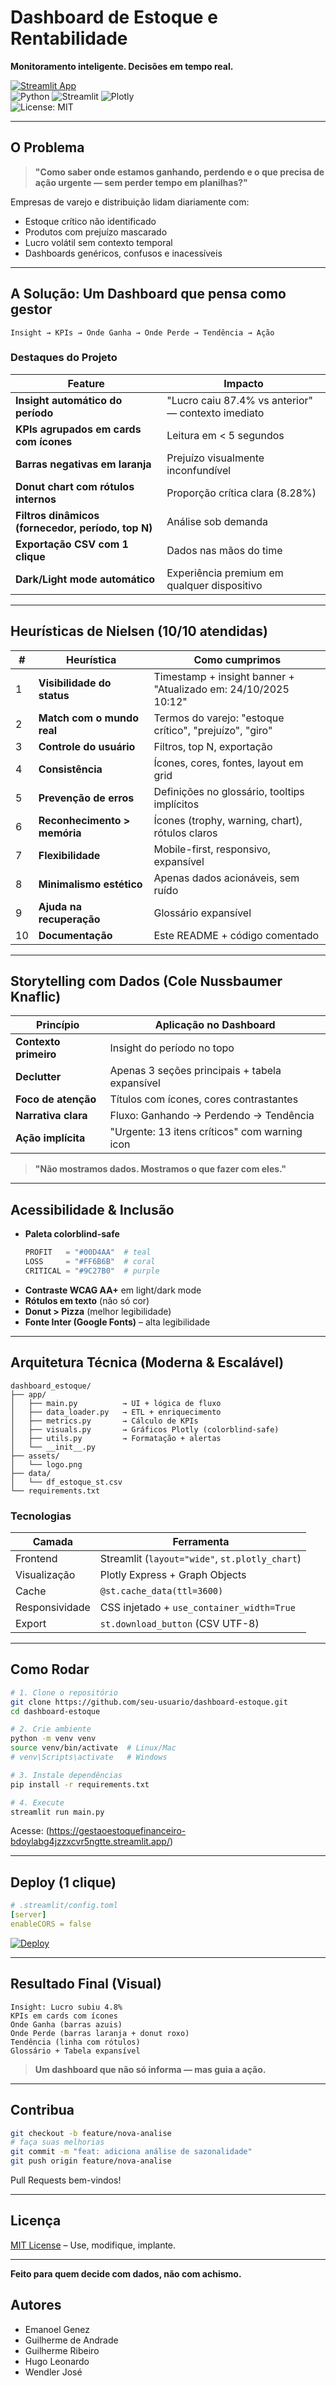 # Dashboard de Estoque e Rentabilidade  
**Monitoramento inteligente. Decisões em tempo real.**

[![Streamlit App](https://static.streamlit.io/badges/streamlit_badge_black_white.svg)](https://gestaoestoquefinanceiro-bdoylabg4jzzxcvr5ngtte.streamlit.app/)  
![Python](https://img.shields.io/badge/Python-3.11-blue) ![Streamlit](https://img.shields.io/badge/Streamlit-1.38-red) ![Plotly](https://img.shields.io/badge/Plotly-5.18-orange)  
![License: MIT](https://img.shields.io/badge/License-MIT-yellow.svg)

---

## O Problema

> **"Como saber onde estamos ganhando, perdendo e o que precisa de ação urgente — sem perder tempo em planilhas?"**

Empresas de varejo e distribuição lidam diariamente com:
- Estoque crítico não identificado
- Produtos com prejuízo mascarado
- Lucro volátil sem contexto temporal
- Dashboards genéricos, confusos e inacessíveis

---

## A Solução: Um Dashboard que **pensa como gestor**

```text
Insight → KPIs → Onde Ganha → Onde Perde → Tendência → Ação
```

### Destaques do Projeto

| Feature | Impacto |
|-------|--------|
| **Insight automático do período** | "Lucro caiu 87.4% vs anterior" — contexto imediato |
| **KPIs agrupados em cards com ícones** | Leitura em < 5 segundos |
| **Barras negativas em laranja** | Prejuízo visualmente inconfundível |
| **Donut chart com rótulos internos** | Proporção crítica clara (8.28%) |
| **Filtros dinâmicos (fornecedor, período, top N)** | Análise sob demanda |
| **Exportação CSV com 1 clique** | Dados nas mãos do time |
| **Dark/Light mode automático** | Experiência premium em qualquer dispositivo |

---

## Heurísticas de Nielsen (10/10 atendidas)

| # | Heurística | Como cumprimos |
|---|------------|----------------|
| 1 | **Visibilidade do status** | Timestamp + insight banner + "Atualizado em: 24/10/2025 10:12" |
| 2 | **Match com o mundo real** | Termos do varejo: "estoque crítico", "prejuízo", "giro" |
| 3 | **Controle do usuário** | Filtros, top N, exportação |
| 4 | **Consistência** | Ícones, cores, fontes, layout em grid |
| 5 | **Prevenção de erros** | Definições no glossário, tooltips implícitos |
| 6 | **Reconhecimento > memória** | Ícones (trophy, warning, chart), rótulos claros |
| 7 | **Flexibilidade** | Mobile-first, responsivo, expansível |
| 8 | **Minimalismo estético** | Apenas dados acionáveis, sem ruído |
| 9 | **Ajuda na recuperação** | Glossário expansível |
| 10 | **Documentação** | Este README + código comentado |

---

## Storytelling com Dados (Cole Nussbaumer Knaflic)

| Princípio | Aplicação no Dashboard |
|---------|------------------------|
| **Contexto primeiro** | Insight do período no topo |
| **Declutter** | Apenas 3 seções principais + tabela expansível |
| **Foco de atenção** | Títulos com ícones, cores contrastantes |
| **Narrativa clara** | Fluxo: Ganhando → Perdendo → Tendência |
| **Ação implícita** | "Urgente: 13 itens críticos" com warning icon |

> **"Não mostramos dados. Mostramos o que fazer com eles."**

---

## Acessibilidade & Inclusão

- **Paleta colorblind-safe**  
  ```python
  PROFIT   = "#00D4AA"  # teal
  LOSS     = "#FF6B6B"  # coral
  CRITICAL = "#9C27B0"  # purple
  ```
- **Contraste WCAG AA+** em light/dark mode
- **Rótulos em texto** (não só cor)
- **Donut > Pizza** (melhor legibilidade)
- **Fonte Inter (Google Fonts)** – alta legibilidade

---

## Arquitetura Técnica (Moderna & Escalável)

```
dashboard_estoque/
├── app/
│   ├── main.py          → UI + lógica de fluxo
│   ├── data_loader.py   → ETL + enriquecimento
│   ├── metrics.py       → Cálculo de KPIs
│   ├── visuals.py       → Gráficos Plotly (colorblind-safe)
│   ├── utils.py         → Formatação + alertas
│   └── __init__.py
├── assets/
│   └── logo.png
├── data/
│   └── df_estoque_st.csv
└── requirements.txt
```

### Tecnologias

| Camada | Ferramenta |
|-------|-----------|
| Frontend | Streamlit (`layout="wide"`, `st.plotly_chart`) |
| Visualização | Plotly Express + Graph Objects |
| Cache | `@st.cache_data(ttl=3600)` |
| Responsividade | CSS injetado + `use_container_width=True` |
| Export | `st.download_button` (CSV UTF-8) |

---

## Como Rodar

```bash
# 1. Clone o repositório
git clone https://github.com/seu-usuario/dashboard-estoque.git
cd dashboard-estoque

# 2. Crie ambiente
python -m venv venv
source venv/bin/activate  # Linux/Mac
# venv\Scripts\activate   # Windows

# 3. Instale dependências
pip install -r requirements.txt

# 4. Execute
streamlit run main.py
```

Acesse: (https://gestaoestoquefinanceiro-bdoylabg4jzzxcvr5ngtte.streamlit.app/)

---

## Deploy (1 clique)

```yaml
# .streamlit/config.toml
[server]
enableCORS = false
```

[![Deploy](https://img.shields.io/badge/Deploy-Streamlit_Cloud-blue?logo=streamlit)](https://share.streamlit.io)

---

## Resultado Final (Visual)

```
Insight: Lucro subiu 4.8%
KPIs em cards com ícones
Onde Ganha (barras azuis)
Onde Perde (barras laranja + donut roxo)
Tendência (linha com rótulos)
Glossário + Tabela expansível
```

> **Um dashboard que não só informa — mas guia a ação.**

---

## Contribua

```bash
git checkout -b feature/nova-analise
# faça suas melhorias
git commit -m "feat: adiciona análise de sazonalidade"
git push origin feature/nova-analise
```

Pull Requests bem-vindos!

---

## Licença

[MIT License](LICENSE) – Use, modifique, implante.

---

**Feito para quem decide com dados, não com achismo.**

## Autores
* Emanoel Genez 
* Guilherme de Andrade 
* Guilherme Ribeiro 
* Hugo Leonardo 
* Wendler José 